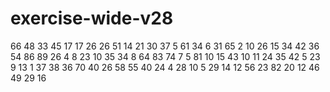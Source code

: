 # exercise-wide-v28
66
48
33
45
17
17
26
26
51
14
21
30
37
5
61
34
6
31
65
2
10
26
15
34
42
36
54
86
89
26
4
8
23
10
35
34
8
64
83
74
7
5
81
10
15
43
10
11
24
35
42
5
23
9
13
1
37
38
36
70
40
26
58
55
40
24
4
28
10
5
29
14
12
56
23
82
20
12
46
49
29
16
